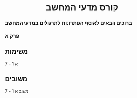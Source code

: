 <h1 style="text-align:center;">קורס מדעי המחשב</h1>
<h3>ברוכים הבאים לאוסף הפתרונות לתרגולים במדעי המחשב</h3>
<p style="text-align:center;"> 
  <h3>פרק א</h3>
  <h2>משימות</h2>
  <p> א 1 - 7</p>
  <h2>משובים</h2>
  <p>משוב א 1 - 7</p>
</p>
